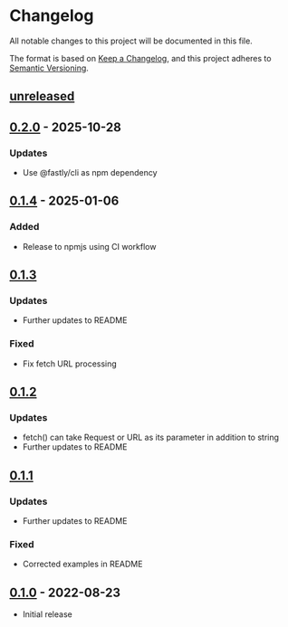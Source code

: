# Changelog

All notable changes to this project will be documented in this file.

The format is based on [Keep a Changelog](https://keepachangelog.com/en/1.0.0/),
and this project adheres to [Semantic Versioning](https://semver.org/spec/v2.0.0.html).

## [unreleased]

## [0.2.0] - 2025-10-28

### Updates
- Use @fastly/cli as npm dependency

## [0.1.4] - 2025-01-06

### Added
- Release to npmjs using CI workflow

## [0.1.3]

### Updates
- Further updates to README

### Fixed
- Fix fetch URL processing

## [0.1.2]

### Updates
- fetch() can take Request or URL as its parameter in addition to string
- Further updates to README 

## [0.1.1]

### Updates
- Further updates to README 

### Fixed
- Corrected examples in README

## [0.1.0] - 2022-08-23

- Initial release

[unreleased]: https://github.com/fastly/js-compute-testing/compare/v0.2.0...HEAD
[0.2.0]: https://github.com/fastly/js-compute-testing/compare/v0.1.4...v0.2.0
[0.1.4]: https://github.com/fastly/js-compute-testing/compare/v0.1.3...v0.1.4
[0.1.3]: https://github.com/fastly/js-compute-testing/compare/v0.1.2...v0.1.3
[0.1.2]: https://github.com/fastly/js-compute-testing/compare/v0.1.1...v0.1.2
[0.1.1]: https://github.com/fastly/js-compute-testing/compare/v0.1.0...v0.1.1
[0.1.0]: https://github.com/fastly/js-compute-testing/releases/tag/v0.1.0
